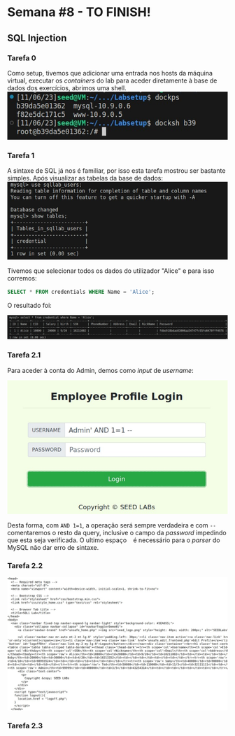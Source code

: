 # Semana #8 - TO FINISH!

## SQL Injection

### Tarefa 0

Como setup, tivemos que adicionar uma entrada nos hosts da máquina virtual, executar os *containers* do lab para aceder diretamente à base de dados dos exercícios, abrimos uma shell.
<img src="images/logbook8/log8t0.png"><br>

### Tarefa 1

A sintaxe de SQL já nos é familiar, por isso esta tarefa mostrou ser bastante simples. Após visualizar as tabelas da base de dados:
<img src="images/logbook8/log8t1.png"><br>

Tivemos que selecionar todos os dados do utilizador "Alice" e para isso corremos:
   
```sql
SELECT * FROM credentials WHERE Name = 'Alice';
```

O resultado foi:

<img src="images/logbook8/log8t1_2.png"><br>


### Tarefa 2.1

Para aceder à conta do Admin, demos como *input* de *username*:

<img src="images/logbook8/log8t2.png"><br>

Desta forma, com `AND 1=1`, a operação será sempre verdadeira e com `-- ` comentaremos o resto da query, inclusive o campo da *password* impedindo que esta seja verificada. O ultimo espaço ` ` é necessário para o *parser* do MySQL não dar erro de sintaxe.


### Tarefa 2.2

<img src="images/logbook8/log8t2.2.png"><br>

### Tarefa 2.3

